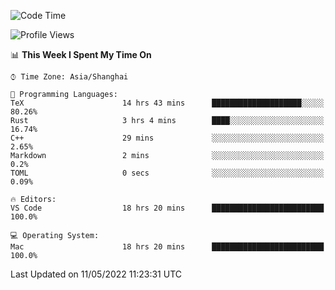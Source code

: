 <!--START_SECTION:waka-->
![Code Time](http://img.shields.io/badge/Code%20Time-1%2C300%20hrs%2031%20mins-blue)

![Profile Views](http://img.shields.io/badge/Profile%20Views-7-blue)

📊 **This Week I Spent My Time On** 

```text
⌚︎ Time Zone: Asia/Shanghai

💬 Programming Languages: 
TeX                      14 hrs 43 mins      ████████████████████░░░░░   80.26% 
Rust                     3 hrs 4 mins        ████░░░░░░░░░░░░░░░░░░░░░   16.74% 
C++                      29 mins             ░░░░░░░░░░░░░░░░░░░░░░░░░   2.65% 
Markdown                 2 mins              ░░░░░░░░░░░░░░░░░░░░░░░░░   0.2% 
TOML                     0 secs              ░░░░░░░░░░░░░░░░░░░░░░░░░   0.09%

🔥 Editors: 
VS Code                  18 hrs 20 mins      █████████████████████████   100.0%

💻 Operating System: 
Mac                      18 hrs 20 mins      █████████████████████████   100.0%

```


 Last Updated on 11/05/2022 11:23:31 UTC
<!--END_SECTION:waka-->
